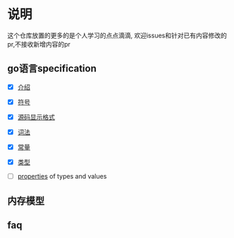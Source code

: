 # 说明

这个仓库放置的更多的是个人学习的点点滴滴,
欢迎issues和针对已有内容修改的pr,不接收新增内容的pr

## go语言specification

- [x] [介绍](/spec/introduction.md)
- [x] [符号](/spec/notation.md)
- [x] [源码显示格式](/spec/source-code.md)
- [x] [词法](/spec/lexical.md)
- [x] [常量](/spec/constants.md)
- [x] [类型](/spec/types.md)
- [ ] [properties](/spec/properties.md) of types and values


## 内存模型

## faq
